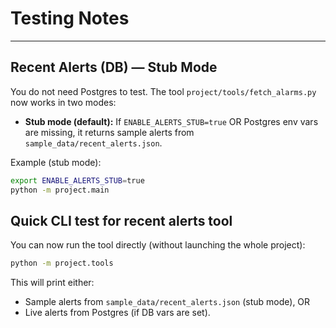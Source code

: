 # Testing Notes
---

## Recent Alerts (DB) — Stub Mode
You do not need Postgres to test. The tool `project/tools/fetch_alarms.py` now works in two modes:

- **Stub mode (default):** If `ENABLE_ALERTS_STUB=true` OR Postgres env vars are missing,
  it returns sample alerts from `sample_data/recent_alerts.json`.


Example (stub mode):
```bash
export ENABLE_ALERTS_STUB=true
python -m project.main
```


## Quick CLI test for recent alerts tool

You can now run the tool directly (without launching the whole project):

```bash
python -m project.tools
```

This will print either:
- Sample alerts from `sample_data/recent_alerts.json` (stub mode), OR
- Live alerts from Postgres (if DB vars are set).

